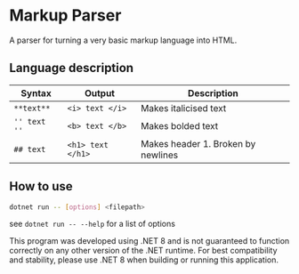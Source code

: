 # Markup Parser

A parser for turning a very basic markup language into HTML.

## Language description

| **Syntax** | **Output** | Description |
| --------------- | --------------- | --------------- |
| ` **text** ` | `<i> text </i>`  | Makes italicised text |
| `'' text ''` | `<b> text </b>`  | Makes bolded text |
| `## text`    | `<h1> text </h1>`| Makes header 1. Broken by newlines |

## How to use

```bash
dotnet run -- [options] <filepath>
```

see `dotnet run -- --help` for a list of options

This program was developed using .NET 8 and is not guaranteed to function
correctly on any other version of the .NET runtime.
For best compatibility and stability, please use .NET 8
when building or running this application.